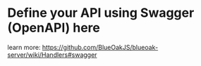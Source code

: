 # Define your API using Swagger (OpenAPI) here

learn more: <https://github.com/BlueOakJS/blueoak-server/wiki/Handlers#swagger>
